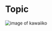 # Topic 

![image of kawaiiko](https://m.media-amazon.com/images/I/61qmGOJz7IL._AC_UF1000,1000_QL80_.jpg)
